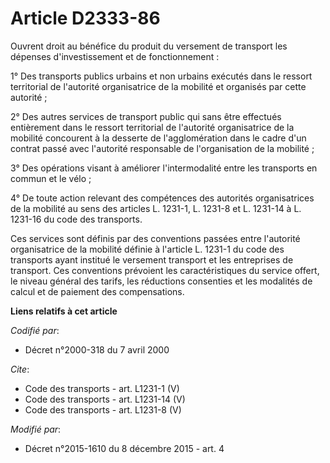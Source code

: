 # Article D2333-86

Ouvrent droit au bénéfice du produit du versement de transport les dépenses d'investissement et de fonctionnement : 

1° Des transports publics urbains et non urbains exécutés dans le ressort territorial de l'autorité organisatrice de la
mobilité et organisés par cette autorité ; 

2° Des autres services de transport public qui sans être effectués entièrement dans le ressort territorial de l'autorité
organisatrice de la mobilité concourent à la desserte de l'agglomération dans le cadre d'un contrat passé avec l'autorité
responsable de l'organisation de la mobilité ; 

3° Des opérations visant à améliorer l'intermodalité entre les transports en commun et le vélo ; 

4° De toute action relevant des compétences des autorités organisatrices de la mobilité au sens des articles L. 1231-1, L.
1231-8 et L. 1231-14 à L. 1231-16 du code des transports. 

Ces services sont définis par des conventions passées entre l'autorité organisatrice de la mobilité définie à l'article L.
1231-1 du code des transports ayant institué le versement transport et les entreprises de transport. Ces conventions
prévoient les caractéristiques du service offert, le niveau général des tarifs, les réductions consenties et les modalités de
calcul et de paiement des compensations.

**Liens relatifs à cet article**

_Codifié par_:

  - Décret n°2000-318 du 7 avril 2000

_Cite_:

  - Code des transports - art. L1231-1 (V)
  - Code des transports - art. L1231-14 (V)
  - Code des transports - art. L1231-8 (V)

_Modifié par_:

  - Décret n°2015-1610 du 8 décembre 2015 - art. 4
